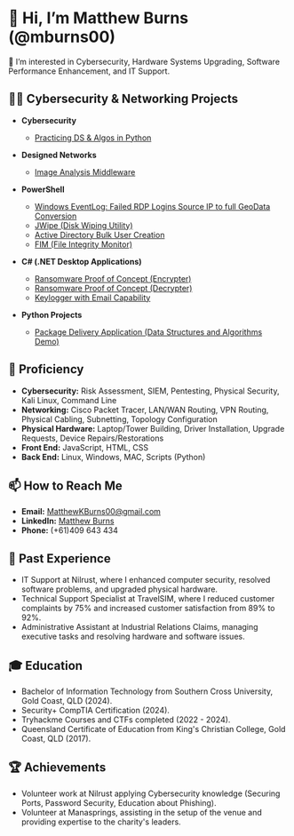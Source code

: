 # 👋 Hi, I’m Matthew Burns (@mburns00)

👀 I’m interested in Cybersecurity, Hardware Systems Upgrading, Software Performance Enhancement, and IT Support.

## 👨‍💻 Cybersecurity & Networking Projects

- **Cybersecurity**
  - [Practicing DS & Algos in Python](https://github.com/)
  
- **Designed Networks**
  - [Image Analysis Middleware](https://github.com/)
  
- **PowerShell**
  - [Windows EventLog: Failed RDP Logins Source IP to full GeoData Conversion](https://github.com/)
  - [JWipe (Disk Wiping Utility)](https://github.com/)
  - [Active Directory Bulk User Creation](https://github.com/)
  - [FIM (File Integrity Monitor)](https://github.com/)
  
- **C# (.NET Desktop Applications)**
  - [Ransomware Proof of Concept (Encrypter)](https://github.com/)
  - [Ransomware Proof of Concept (Decrypter)](https://github.com/)
  - [Keylogger with Email Capability](https://github.com/)
  
- **Python Projects**
  - [Package Delivery Application (Data Structures and Algorithms Demo)](https://github.com/)

## 🌱 Proficiency

- **Cybersecurity:** Risk Assessment, SIEM, Pentesting, Physical Security, Kali Linux, Command Line
- **Networking:** Cisco Packet Tracer, LAN/WAN Routing, VPN Routing, Physical Cabling, Subnetting, Topology Configuration
- **Physical Hardware:** Laptop/Tower Building, Driver Installation, Upgrade Requests, Device Repairs/Restorations
- **Front End:** JavaScript, HTML, CSS
- **Back End:** Linux, Windows, MAC, Scripts (Python)

## 📫 How to Reach Me

- **Email:** [MatthewKBurns00@gmail.com](mailto:MatthewKBurns00@gmail.com)
- **LinkedIn:** [Matthew Burns](https://linkedin.com/in/matthew-burns-492541253)
- **Phone:** (+61)409 643 434

## 🏢 Past Experience

- IT Support at Nilrust, where I enhanced computer security, resolved software problems, and upgraded physical hardware.
- Technical Support Specialist at TravelSIM, where I reduced customer complaints by 75% and increased customer satisfaction from 89% to 92%.
- Administrative Assistant at Industrial Relations Claims, managing executive tasks and resolving hardware and software issues.

## 🎓 Education

- Bachelor of Information Technology from Southern Cross University, Gold Coast, QLD (2024).
- Security+ CompTIA Certification (2024).
- Tryhackme Courses and CTFs completed (2022 - 2024).
- Queensland Certificate of Education from King's Christian College, Gold Coast, QLD (2017).

## 🏆 Achievements

- Volunteer work at Nilrust applying Cybersecurity knowledge (Securing Ports, Password Security, Education about Phishing).
- Volunteer at Manasprings, assisting in the setup of the venue and providing expertise to the charity's leaders.
